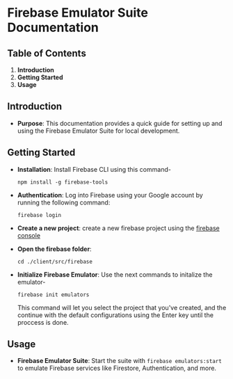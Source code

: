 # Firebase Emulator Suite Documentation

## Table of Contents

1. **Introduction**
2. **Getting Started**
3. **Usage**

## Introduction

- **Purpose**: This documentation provides a quick guide for setting up and using the Firebase Emulator Suite for local development.

## Getting Started

- **Installation**: Install Firebase CLI using this command-

  `npm install -g firebase-tools`

- **Authentication**: Log into Firebase using your Google account by running the following command:

  `firebase login`

- **Create a new project**: create a new firebase project using the [firebase console](https://console.firebase.google.com/)
- **Open the firebase folder**:

  `cd ./client/src/firebase`

- **Initialize Firebase Emulator**: Use the next commands to initalize the emulator-

  `firebase init emulators`

  This command will let you select the project that you've created,
  and the continue with the default configurations using the Enter key until the proccess is done.

## Usage

- **Firebase Emulator Suite**: Start the suite with `firebase emulators:start` to emulate Firebase services like Firestore, Authentication, and more.
